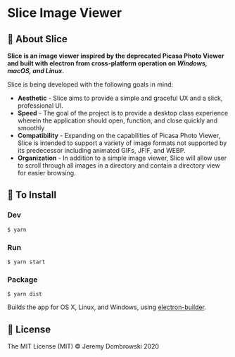 # **Slice Image Viewer**

## 👋 About Slice

**Slice is an image viewer inspired by the deprecated Picasa Photo Viewer and built with electron from cross-platform operation on *Windows, macOS, and Linux*.**

Slice is being developed with the following goals in mind:

- **Aesthetic** - Slice aims to provide a simple and graceful UX and a slick, professional UI.
- **Speed** - The goal of the project is to provide a desktop class experience wherein the application should open, function, and close quickly and smoothly
- **Compatibility** - Expanding on the capabilities of Picasa Photo Viewer, Slice is intended to support a variety of image formats not supported by its predecessor including animated GIFs, JFIF, and WEBP.
- **Organization** - In addition to a simple image viewer, Slice will allow user to scroll through all images in a directory and contain a directory view for easier browsing.

## 💾 To Install

### Dev

```
$ yarn
```

### Run

```
$ yarn start
```

### Package

```
$ yarn dist
```

Builds the app for OS X, Linux, and Windows, using [electron-builder](https://github.com/electron-userland/electron-builder).

## 📄 License

The MIT License (MIT) © Jeremy Dombrowski 2020